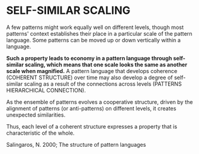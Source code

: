 # SELF-SIMILAR SCALING

A few patterns might work equally well on different levels, though most patterns' context establishes their place in a particular scale of the pattern language. Some patterns can be moved up or down vertically within a language. 

**Such a property leads to economy in a pattern language through self-similar scaling, which means that one scale looks the same as another scale when magnified.** A pattern language that develops coherence (COHERENT STRUCTURE) over time may also develop a degree of self-similar scaling as a result of the connections across levels (PATTERNS HIERARCHICAL CONNECTION). 

As the ensemble of patterns evolves a cooperative structure, driven by the alignment of patterns (or anti-patterns) on different levels, it creates unexpected similarities.

Thus, each level of a coherent structure expresses a property that is characteristic of the whole.

Salingaros, N. 2000; The structure of pattern languages
